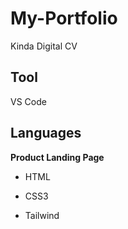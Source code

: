 # My-Portfolio
 Kinda Digital CV
## Tool
VS Code
## Languages
__Product Landing Page__
- HTML
* CSS3
+ Tailwind
